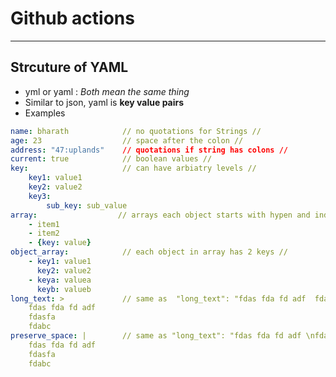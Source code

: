 # Github actions 
***
## Strcuture of YAML
- yml or yaml : *Both mean the same thing*
- Similar to json, yaml is **key value pairs**
- Examples
```yaml
name: bharath            // no quotations for Strings //
age: 23                  // space after the colon //
address: "47:uplands"    // quotations if string has colons //
current: true            // boolean values //
key:                     // can have arbiatry levels //
    key1: value1
    key2: value2
    key3:
        sub_key: sub_value
array:                  // arrays each object starts with hypen and indented //
    - item1
    - item2
    - {key: value}
object_array:            // each object in array has 2 keys //
    - key1: value1
      key2: value2
    - keya: valuea
      keyb: valueb
long_text: >             // same as  "long_text": "fdas fda fd adf  fdasfa  fdabc\n" //
    fdas fda fd adf 
    fdasfa 
    fdabc
preserve_space: |        // same as "long_text": "fdas fda fd adf \nfdasfa \nfdabc\n" //
    fdas fda fd adf 
    fdasfa 
    fdabc
```